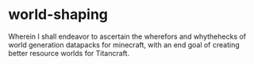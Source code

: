 # world-shaping
Wherein I shall endeavor to ascertain the wherefors and whythehecks of world generation datapacks for minecraft, with an end goal of creating better resource worlds for Titancraft.
